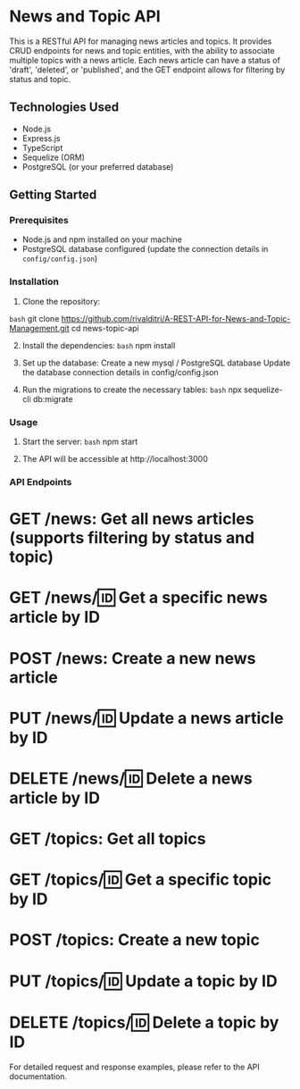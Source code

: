 # News and Topic API

This is a RESTful API for managing news articles and topics. It provides CRUD endpoints for news and topic entities, with the ability to associate multiple topics with a news article. Each news article can have a status of 'draft', 'deleted', or 'published', and the GET endpoint allows for filtering by status and topic.

## Technologies Used

- Node.js
- Express.js
- TypeScript
- Sequelize (ORM)
- PostgreSQL (or your preferred database)

## Getting Started

### Prerequisites

- Node.js and npm installed on your machine
- PostgreSQL database configured (update the connection details in `config/config.json`)

### Installation

1. Clone the repository:

```bash```
git clone https://github.com/rivalditri/A-REST-API-for-News-and-Topic-Management.git
cd news-topic-api

2. Install the dependencies:
```bash```
npm install

3. Set up the database:
Create a new mysql / PostgreSQL database
Update the database connection details in config/config.json

4. Run the migrations to create the necessary tables:
```bash```
npx sequelize-cli db:migrate

### Usage
1. Start the server:
```bash```
npm start

2. The API will be accessible at http://localhost:3000
### API Endpoints
# GET /news: Get all news articles (supports filtering by status and topic)
# GET /news/:id: Get a specific news article by ID
# POST /news: Create a new news article
# PUT /news/:id: Update a news article by ID
# DELETE /news/:id: Delete a news article by ID
# GET /topics: Get all topics
# GET /topics/:id: Get a specific topic by ID
# POST /topics: Create a new topic
# PUT /topics/:id: Update a topic by ID
# DELETE /topics/:id: Delete a topic by ID
For detailed request and response examples, please refer to the API documentation.
